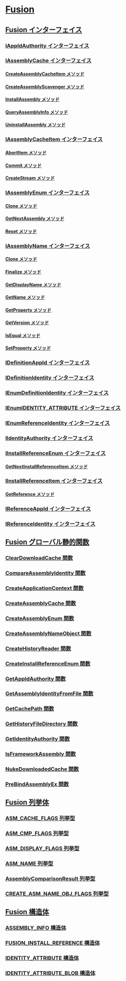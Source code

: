 # [Fusion](index.md)
## [Fusion インターフェイス](fusion-interfaces.md)
### [IAppIdAuthority インターフェイス](iappidauthority-interface.md)
### [IAssemblyCache インターフェイス](iassemblycache-interface.md)
#### [CreateAssemblyCacheItem メソッド](iassemblycache-createassemblycacheitem-method.md)
#### [CreateAssemblyScavenger メソッド](iassemblycache-createassemblyscavenger-method.md)
#### [InstallAssembly メソッド](iassemblycache-installassembly-method.md)
#### [QueryAssemblyInfo メソッド](iassemblycache-queryassemblyinfo-method.md)
#### [UninstallAssembly メソッド](iassemblycache-uninstallassembly-method.md)
### [IAssemblyCacheItem インターフェイス](iassemblycacheitem-interface.md)
#### [AbortItem メソッド](iassemblycacheitem-abortitem-method.md)
#### [Commit メソッド](iassemblycacheitem-commit-method.md)
#### [CreateStream メソッド](iassemblycacheitem-createstream-method.md)
### [IAssemblyEnum インターフェイス](iassemblyenum-interface.md)
#### [Clone メソッド](iassemblyenum-clone-method.md)
#### [GetNextAssembly メソッド](iassemblyenum-getnextassembly-method.md)
#### [Reset メソッド](iassemblyenum-reset-method.md)
### [IAssemblyName インターフェイス](iassemblyname-interface.md)
#### [Clone メソッド](iassemblyname-clone-method.md)
#### [Finalize メソッド](iassemblyname-finalize-method.md)
#### [GetDisplayName メソッド](iassemblyname-getdisplayname-method.md)
#### [GetName メソッド](iassemblyname-getname-method.md)
#### [GetProperty メソッド](iassemblyname-getproperty-method.md)
#### [GetVersion メソッド](iassemblyname-getversion-method.md)
#### [IsEqual メソッド](iassemblyname-isequal-method.md)
#### [SetProperty メソッド](iassemblyname-setproperty-method.md)
### [IDefinitionAppId インターフェイス](idefinitionappid-interface.md)
### [IDefinitionIdentity インターフェイス](idefinitionidentity-interface.md)
### [IEnumDefinitionIdentity インターフェイス](ienumdefinitionidentity-interface.md)
### [IEnumIDENTITY_ATTRIBUTE インターフェイス](ienumidentity-attribute-interface.md)
### [IEnumReferenceIdentity インターフェイス](ienumreferenceidentity-interface.md)
### [IIdentityAuthority インターフェイス](iidentityauthority-interface.md)
### [IInstallReferenceEnum インターフェイス](iinstallreferenceenum-interface.md)
#### [GetNextInstallReferenceItem メソッド](iinstallreferenceenum-getnextinstallreferenceitem-method.md)
### [IInstallReferenceItem インターフェイス](iinstallreferenceitem-interface.md)
#### [GetReference メソッド](iinstallreferenceitem-getreference-method.md)
### [IReferenceAppId インターフェイス](ireferenceappid-interface.md)
### [IReferenceIdentity インターフェイス](ireferenceidentity-interface.md)
## [Fusion グローバル静的関数](fusion-global-static-functions.md)
### [ClearDownloadCache 関数](cleardownloadcache-function.md)
### [CompareAssemblyIdentity 関数](compareassemblyidentity-function.md)
### [CreateApplicationContext 関数](createapplicationcontext-function.md)
### [CreateAssemblyCache 関数](createassemblycache-function.md)
### [CreateAssemblyEnum 関数](createassemblyenum-function.md)
### [CreateAssemblyNameObject 関数](createassemblynameobject-function.md)
### [CreateHistoryReader 関数](createhistoryreader-function.md)
### [CreateInstallReferenceEnum 関数](createinstallreferenceenum-function.md)
### [GetAppIdAuthority 関数](getappidauthority-function.md)
### [GetAssemblyIdentityFromFile 関数](getassemblyidentityfromfile-function.md)
### [GetCachePath 関数](getcachepath-function.md)
### [GetHistoryFileDirectory 関数](gethistoryfiledirectory-function.md)
### [GetIdentityAuthority 関数](getidentityauthority-function.md)
### [IsFrameworkAssembly 関数](isframeworkassembly-function.md)
### [NukeDownloadedCache 関数](nukedownloadedcache-function.md)
### [PreBindAssemblyEx 関数](prebindassemblyex-function.md)
## [Fusion 列挙体](fusion-enumerations.md)
### [ASM_CACHE_FLAGS 列挙型](asm-cache-flags-enumeration.md)
### [ASM_CMP_FLAGS 列挙型](asm-cmp-flags-enumeration.md)
### [ASM_DISPLAY_FLAGS 列挙型](asm-display-flags-enumeration.md)
### [ASM_NAME 列挙型](asm-name-enumeration.md)
### [AssemblyComparisonResult 列挙型](assemblycomparisonresult-enumeration.md)
### [CREATE_ASM_NAME_OBJ_FLAGS 列挙型](create-asm-name-obj-flags-enumeration.md)
## [Fusion 構造体](fusion-structures.md)
### [ASSEMBLY_INFO 構造体](assembly-info-structure.md)
### [FUSION_INSTALL_REFERENCE 構造体](fusion-install-reference-structure.md)
### [IDENTITY_ATTRIBUTE 構造体](identity-attribute-structure.md)
### [IDENTITY_ATTRIBUTE_BLOB 構造体](identity-attribute-blob-structure.md)

